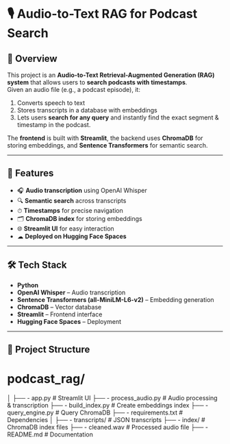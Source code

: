 # 🎙 Audio-to-Text RAG for Podcast Search

## 📌 Overview
This project is an **Audio-to-Text Retrieval-Augmented Generation (RAG) system** that allows users to **search podcasts with timestamps**.  
Given an audio file (e.g., a podcast episode), it:
1. Converts speech to text
2. Stores transcripts in a database with embeddings
3. Lets users **search for any query** and instantly find the exact segment & timestamp in the podcast.

The **frontend** is built with **Streamlit**, the backend uses **ChromaDB** for storing embeddings, and **Sentence Transformers** for semantic search.

---

## 🚀 Features
- 🎧 **Audio transcription** using OpenAI Whisper  
- 🔍 **Semantic search** across transcripts  
- ⏱ **Timestamps** for precise navigation  
- 🗂 **ChromaDB index** for storing embeddings  
- 🌐 **Streamlit UI** for easy interaction  
- ☁ **Deployed on Hugging Face Spaces**

---

## 🛠 Tech Stack
- **Python**  
- **OpenAI Whisper** – Audio transcription  
- **Sentence Transformers (all-MiniLM-L6-v2)** – Embedding generation  
- **ChromaDB** – Vector database  
- **Streamlit** – Frontend interface  
- **Hugging Face Spaces** – Deployment  

---

## 📂 Project Structure

# podcast_rag/
│
├── - app.py # Streamlit UI
├── - process_audio.py # Audio processing & transcription
├── - build_index.py # Create embeddings index
├── - query_engine.py # Query ChromaDB
├── - requirements.txt # Dependencies
│
├── - transcripts/ # JSON transcripts
├── - index/ # ChromaDB index files
├── - cleaned.wav # Processed audio file
├── - README.md # Documentation

